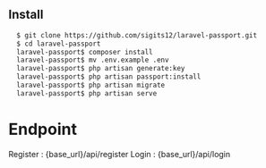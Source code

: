 
## Install

```bash
  $ git clone https://github.com/sigits12/laravel-passport.git
  $ cd laravel-passport
  laravel-passport$ composer install
  laravel-passport$ mv .env.example .env
  laravel-passport$ php artisan generate:key
  laravel-passport$ php artisan passport:install
  laravel-passport$ php artisan migrate
  laravel-passport$ php artisan serve
```
# Endpoint
Register : {base_url}/api/register
Login : {base_url}/api/login

